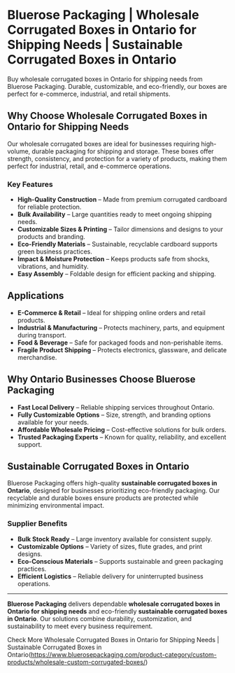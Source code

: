 # Bluerose Packaging | Wholesale Corrugated Boxes in Ontario for Shipping Needs | Sustainable Corrugated Boxes in Ontario

Buy wholesale corrugated boxes in Ontario for shipping needs from Bluerose Packaging. Durable, customizable, and eco-friendly, our boxes are perfect for e-commerce, industrial, and retail shipments.

## Why Choose Wholesale Corrugated Boxes in Ontario for Shipping Needs

Our wholesale corrugated boxes are ideal for businesses requiring high-volume, durable packaging for shipping and storage. These boxes offer strength, consistency, and protection for a variety of products, making them perfect for industrial, retail, and e-commerce operations.

### Key Features

- **High-Quality Construction** – Made from premium corrugated cardboard for reliable protection.  
- **Bulk Availability** – Large quantities ready to meet ongoing shipping needs.  
- **Customizable Sizes & Printing** – Tailor dimensions and designs to your products and branding.  
- **Eco-Friendly Materials** – Sustainable, recyclable cardboard supports green business practices.  
- **Impact & Moisture Protection** – Keeps products safe from shocks, vibrations, and humidity.  
- **Easy Assembly** – Foldable design for efficient packing and shipping.  

## Applications

- **E-Commerce & Retail** – Ideal for shipping online orders and retail products.  
- **Industrial & Manufacturing** – Protects machinery, parts, and equipment during transport.  
- **Food & Beverage** – Safe for packaged foods and non-perishable items.  
- **Fragile Product Shipping** – Protects electronics, glassware, and delicate merchandise.  

## Why Ontario Businesses Choose Bluerose Packaging

- **Fast Local Delivery** – Reliable shipping services throughout Ontario.  
- **Fully Customizable Options** – Size, strength, and branding options available for your needs.  
- **Affordable Wholesale Pricing** – Cost-effective solutions for bulk orders.  
- **Trusted Packaging Experts** – Known for quality, reliability, and excellent support.  

## Sustainable Corrugated Boxes in Ontario

Bluerose Packaging offers high-quality **sustainable corrugated boxes in Ontario**, designed for businesses prioritizing eco-friendly packaging. Our recyclable and durable boxes ensure products are protected while minimizing environmental impact.

### Supplier Benefits

- **Bulk Stock Ready** – Large inventory available for consistent supply.  
- **Customizable Options** – Variety of sizes, flute grades, and print designs.  
- **Eco-Conscious Materials** – Supports sustainable and green packaging practices.  
- **Efficient Logistics** – Reliable delivery for uninterrupted business operations.  

---

**Bluerose Packaging** delivers dependable **wholesale corrugated boxes in Ontario for shipping needs** and eco-friendly **sustainable corrugated boxes in Ontario**. Our solutions combine durability, customization, and sustainability to meet every business requirement.

Check More Wholesale Corrugated Boxes in Ontario for Shipping Needs | Sustainable Corrugated Boxes in Ontario(https://www.bluerosepackaging.com/product-category/custom-products/wholesale-custom-corrugated-boxes/)

